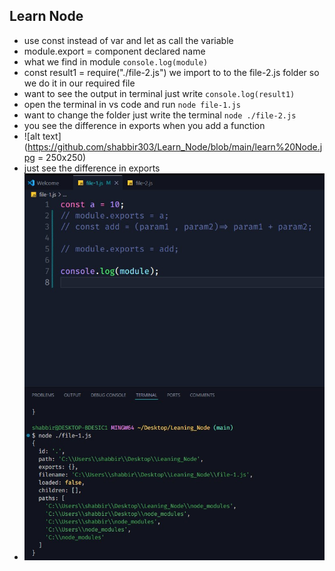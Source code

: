 ## Learn Node
- use const instead of var and let as call the variable
- module.export = component declared name
- what we find in module `console.log(module)`
- const result1 = require("./file-2.js") we import to to the file-2.js folder so we do it in our required file
- want to see the output in terminal just write `console.log(result1)`
- open the terminal in vs code and run `node file-1.js`
- want to change the folder just write the terminal `node ./file-2.js`
- you see the difference in exports when you add a function
- ![alt text](https://github.com/shabbir303/Learn_Node/blob/main/learn%20Node.jpg = 250x250)
- just see the difference in exports
- ![alt text](https://github.com/shabbir303/Learn_Node/blob/main/learn%20Node1.jpg)


  
